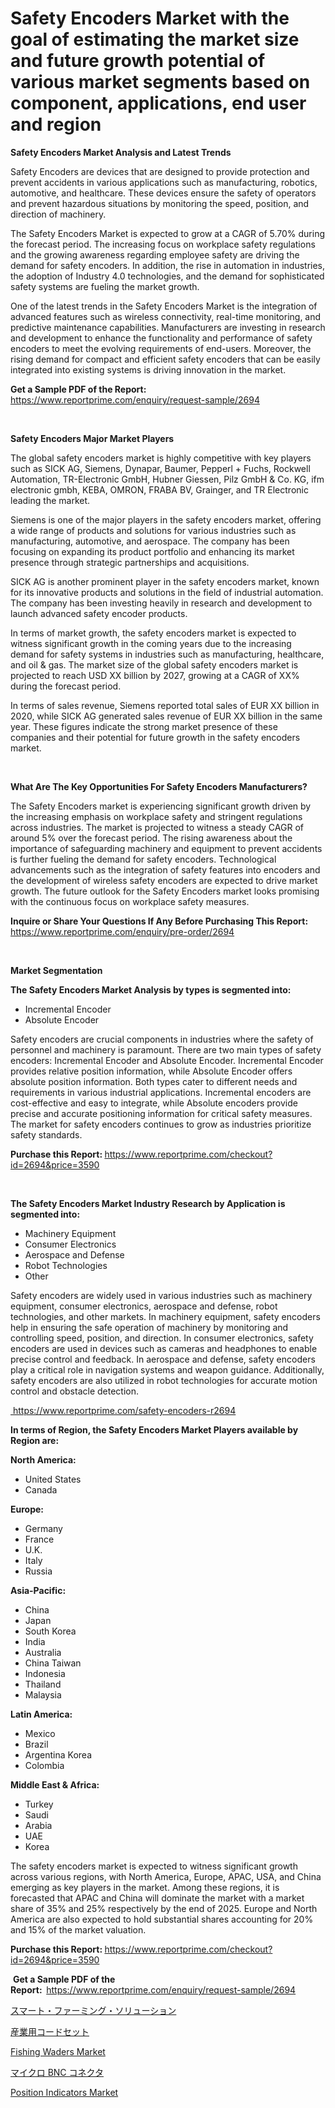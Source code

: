 <p><h1>Safety Encoders Market with the goal of estimating the market size and future growth potential of various market segments based on component, applications, end user and region</h1></p><p><strong>Safety Encoders Market Analysis and Latest Trends</strong></p>
<p><p>Safety Encoders are devices that are designed to provide protection and prevent accidents in various applications such as manufacturing, robotics, automotive, and healthcare. These devices ensure the safety of operators and prevent hazardous situations by monitoring the speed, position, and direction of machinery.</p><p>The Safety Encoders Market is expected to grow at a CAGR of 5.70% during the forecast period. The increasing focus on workplace safety regulations and the growing awareness regarding employee safety are driving the demand for safety encoders. In addition, the rise in automation in industries, the adoption of Industry 4.0 technologies, and the demand for sophisticated safety systems are fueling the market growth.</p><p>One of the latest trends in the Safety Encoders Market is the integration of advanced features such as wireless connectivity, real-time monitoring, and predictive maintenance capabilities. Manufacturers are investing in research and development to enhance the functionality and performance of safety encoders to meet the evolving requirements of end-users. Moreover, the rising demand for compact and efficient safety encoders that can be easily integrated into existing systems is driving innovation in the market.</p></p>
<p><strong>Get a Sample PDF of the Report:&nbsp;</strong> <a href="https://www.reportprime.com/enquiry/request-sample/2694">https://www.reportprime.com/enquiry/request-sample/2694</a></p>
<p>&nbsp;</p>
<p><strong>Safety Encoders Major Market Players</strong></p>
<p><p>The global safety encoders market is highly competitive with key players such as SICK AG, Siemens, Dynapar, Baumer, Pepperl + Fuchs, Rockwell Automation, TR-Electronic GmbH, Hubner Giessen, Pilz GmbH & Co. KG, ifm electronic gmbh, KEBA, OMRON, FRABA BV, Grainger, and TR Electronic leading the market.</p><p>Siemens is one of the major players in the safety encoders market, offering a wide range of products and solutions for various industries such as manufacturing, automotive, and aerospace. The company has been focusing on expanding its product portfolio and enhancing its market presence through strategic partnerships and acquisitions.</p><p>SICK AG is another prominent player in the safety encoders market, known for its innovative products and solutions in the field of industrial automation. The company has been investing heavily in research and development to launch advanced safety encoder products.</p><p>In terms of market growth, the safety encoders market is expected to witness significant growth in the coming years due to the increasing demand for safety systems in industries such as manufacturing, healthcare, and oil & gas. The market size of the global safety encoders market is projected to reach USD XX billion by 2027, growing at a CAGR of XX% during the forecast period.</p><p>In terms of sales revenue, Siemens reported total sales of EUR XX billion in 2020, while SICK AG generated sales revenue of EUR XX billion in the same year. These figures indicate the strong market presence of these companies and their potential for future growth in the safety encoders market.</p></p>
<p>&nbsp;</p>
<p><strong>What Are The Key Opportunities For Safety Encoders Manufacturers?</strong></p>
<p><p>The Safety Encoders market is experiencing significant growth driven by the increasing emphasis on workplace safety and stringent regulations across industries. The market is projected to witness a steady CAGR of around 5% over the forecast period. The rising awareness about the importance of safeguarding machinery and equipment to prevent accidents is further fueling the demand for safety encoders. Technological advancements such as the integration of safety features into encoders and the development of wireless safety encoders are expected to drive market growth. The future outlook for the Safety Encoders market looks promising with the continuous focus on workplace safety measures.</p></p>
<p><strong>Inquire or Share Your Questions If Any Before Purchasing This Report:</strong> <a href="https://www.reportprime.com/enquiry/pre-order/2694">https://www.reportprime.com/enquiry/pre-order/2694</a></p>
<p>&nbsp;</p>
<p><strong>Market Segmentation</strong></p>
<p><strong>The Safety Encoders Market Analysis by types is segmented into:</strong></p>
<p><ul><li>Incremental Encoder</li><li>Absolute Encoder</li></ul></p>
<p><p>Safety encoders are crucial components in industries where the safety of personnel and machinery is paramount. There are two main types of safety encoders: Incremental Encoder and Absolute Encoder. Incremental Encoder provides relative position information, while Absolute Encoder offers absolute position information. Both types cater to different needs and requirements in various industrial applications. Incremental encoders are cost-effective and easy to integrate, while Absolute encoders provide precise and accurate positioning information for critical safety measures. The market for safety encoders continues to grow as industries prioritize safety standards.</p></p>
<p><strong>Purchase this Report:&nbsp;</strong><a href="https://www.reportprime.com/checkout?id=2694&price=3590">https://www.reportprime.com/checkout?id=2694&price=3590</a></p>
<p>&nbsp;</p>
<p><strong>The Safety Encoders Market Industry Research by Application is segmented into:</strong></p>
<p><ul><li>Machinery Equipment</li><li>Consumer Electronics</li><li>Aerospace and Defense</li><li>Robot Technologies</li><li>Other</li></ul></p>
<p><p>Safety encoders are widely used in various industries such as machinery equipment, consumer electronics, aerospace and defense, robot technologies, and other markets. In machinery equipment, safety encoders help in ensuring the safe operation of machinery by monitoring and controlling speed, position, and direction. In consumer electronics, safety encoders are used in devices such as cameras and headphones to enable precise control and feedback. In aerospace and defense, safety encoders play a critical role in navigation systems and weapon guidance. Additionally, safety encoders are also utilized in robot technologies for accurate motion control and obstacle detection.</p></p>
<p><a href="https://www.reportprime.com/safety-encoders-r2694">&nbsp;https://www.reportprime.com/safety-encoders-r2694</a></p>
<p><strong>In terms of Region, the Safety Encoders Market Players available by Region are:</strong></p>
<p>
    <p> <strong> North America: </strong>
        <ul>
            <li>United States</li>
            <li>Canada</li>
        </ul>
        </p> 
    <p> <strong> Europe: </strong>
        <ul>
            <li>Germany</li>
            <li>France</li>
            <li>U.K.</li>
            <li>Italy</li>
            <li>Russia</li>
        </ul>
        </p> 
    <p> <strong> Asia-Pacific: </strong>
        <ul>
            <li>China</li>
            <li>Japan</li>
            <li>South Korea</li>
            <li>India</li>
            <li>Australia</li>
            <li>China Taiwan</li>
            <li>Indonesia</li>
            <li>Thailand</li>
            <li>Malaysia</li>
        </ul>
        </p> 
    <p> <strong> Latin America: </strong>
        <ul>
            <li>Mexico</li>
            <li>Brazil</li>
            <li>Argentina Korea</li>
            <li>Colombia</li>
        </ul>
        </p> 
    <p> <strong> Middle East & Africa: </strong>
        <ul>
            <li>Turkey</li>
            <li>Saudi</li>
            <li>Arabia</li>
            <li>UAE</li>
            <li>Korea</li>
        </ul>
    </p>
    </p>
<p><p>The safety encoders market is expected to witness significant growth across various regions, with North America, Europe, APAC, USA, and China emerging as key players in the market. Among these regions, it is forecasted that APAC and China will dominate the market with a market share of 35% and 25% respectively by the end of 2025. Europe and North America are also expected to hold substantial shares accounting for 20% and 15% of the market valuation.</p></p>
<p><strong>Purchase this Report: </strong><a href="https://www.reportprime.com/checkout?id=2694&price=3590">https://www.reportprime.com/checkout?id=2694&price=3590</a></p>
<p>&nbsp;<strong>Get a Sample PDF of the Report:&nbsp;&nbsp;</strong><a href="https://www.reportprime.com/enquiry/request-sample/2694">https://www.reportprime.com/enquiry/request-sample/2694</a></p>
<p><strong></strong></p>
<p><p><a href="https://medium.com/@eduardokirlin2023/%E3%82%B9%E3%83%9E%E3%83%BC%E3%83%88%E8%BE%B2%E6%A5%AD%E3%82%BD%E3%83%AA%E3%83%A5%E3%83%BC%E3%82%B7%E3%83%A7%E3%83%B3%E5%B8%82%E5%A0%B4-2031%E5%B9%B4%E3%81%BE%E3%81%A7%E3%81%AE%E6%88%90%E5%8A%9F%E3%81%99%E3%82%8B%E3%83%93%E3%82%B8%E3%83%8D%E3%82%B9%E6%88%A6%E7%95%A5%E3%81%AE%E9%8D%B5%E3%82%92%E4%BA%88%E6%B8%AC-55d68e319c90">スマート・ファーミング・ソリューション</a></p><p><a href="https://github.com/deonnorth8/Market-Research-Report-List-1/blob/main/545242572484.md">産業用コードセット</a></p><p><a href="https://issuu.com/reportprime-2/docs/fishing-waders-market-size-2030.pptx">Fishing Waders Market</a></p><p><a href="https://github.com/Sophiaard2003/Market-Research-Report-List-1/blob/main/512011972483.md">マイクロ BNC コネクタ</a></p><p><a href="https://github.com/jerrycopelandthomaswsqd8q/Market-Research-Report-List-2/blob/main/position-indicators-market.md">Position Indicators Market</a></p></p>